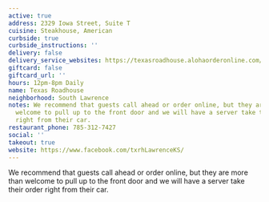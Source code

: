 ```yaml
---
active: true
address: 2329 Iowa Street, Suite T
cuisine: Steakhouse, American
curbside: true
curbside_instructions: ''
delivery: false
delivery_service_websites: https://texasroadhouse.alohaorderonline.com/
giftcard: false
giftcard_url: ''
hours: 12pm-8pm Daily
name: Texas Roadhouse
neighborhood: South Lawrence
notes: We recommend that guests call ahead or order online, but they are more than
  welcome to pull up to the front door and we will have a server take their order
  right from their car.
restaurant_phone: 785-312-7427
social: ''
takeout: true
website: https://www.facebook.com/txrhLawrenceKS/
---
```


We recommend that guests call ahead or order online, but they are more than welcome to pull up to the front door and we will have a server take their order right from their car.